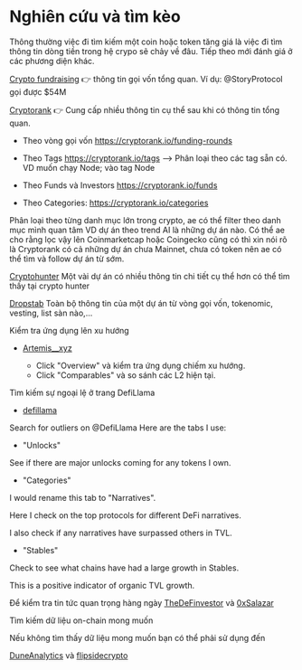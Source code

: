 # Nghiên cứu và tìm kèo

Thông thường việc đi tìm kiếm một coin hoặc token tăng giá là việc đi tìm thông tin dòng tiền trong hệ crypo sẽ chảy về đâu. Tiếp theo mới đánh giá ở các phương diện khác.

[Crypto fundraising](https://crypto-fundraising.info/)<base target="_blank"> 👉 thông tin gọi vốn tổng quan. Ví dụ: @StoryProtocol gọi được $54M

[Cryptorank](https://cryptorank.io)<base target="_blank">  👉 Cung cấp nhiều thông tin cụ thể sau khi có thông tin tổng quan. 

   - Theo vòng gọi vốn https://cryptorank.io/funding-rounds
   
   - Theo Tags https://cryptorank.io/tags --> Phân loại theo các tag sẵn có. VD muốn chạy Node; vào tag Node

   - Theo Funds và Investors https://cryptorank.io/funds

   - Theo Categories: https://cryptorank.io/categories

Phân loại theo từng danh mục lớn trong crypto, ae có thể filter theo danh mục mình quan tâm VD dự án theo trend AI là những dự án nào.
Có thể ae cho rằng lọc vậy lên Coinmarketcap hoặc Coingecko cũng có thì xin nói rõ là Cryptorank có cả những dự án chưa Mainnet, chưa có token nên ae có thể tìm và follow dự án từ sớm. 

[Cryptohunter](https://www.cypherhunter.com/en/discover/)<base target="_blank"> Một vài dự án có nhiều thông tin chi tiết cụ thể hơn có thể tìm thấy tại crypto hunter

[Dropstab](https://dropstab.com/)<base target="_blank"> Toàn bộ thông tin của một dự án từ vòng gọi vốn, tokenomic, vesting, list sàn nào,... 


Kiểm tra ứng dụng lên xu hướng

- [Artemis__xyz](https://app.artemis.xyz/chains)<base target="_blank">

	- Click "Overview" và kiểm tra ứng dụng chiếm xu hướng.
	- Click "Comparables" và so sánh các L2 hiện tại.

Tìm kiếm sự ngoại lệ ở trang DefiLlama

- [defillama](https://defillama.com/)<base target="_blank">

Search for outliers on @DefiLlama Here are the tabs I use:

- "Unlocks"

See if there are major unlocks coming for any tokens I own.

- "Categories"

I would rename this tab to "Narratives". 

Here I check on the top protocols for different DeFi narratives.

I also check if any narratives have surpassed others in TVL.

- "Stables"

Check to see what chains have had a large growth in Stables.

This is a positive indicator of organic TVL growth.

Để kiểm tra tin tức quan trọng hàng ngày
[TheDeFinvestor](https://twitter.com/TheDeFinvestor) và [0xSalazar](https://twitter.com/0xSalazar)

Tìm kiếm dữ liệu on-chain mong muốn

Nếu không tìm thấy dữ liệu mong muốn bạn có thể phải sử dụng đến 

[DuneAnalytics](https://twitter.com/DuneAnalytics)<base target="_blank"> và [flipsidecrypto](https://twitter.com/flipsidecrypto)<base target="_blank">